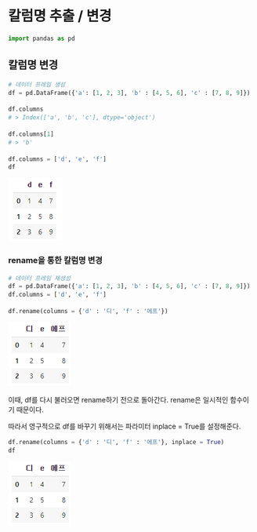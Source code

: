# 칼럼명 추출 / 변경
```python
import pandas as pd
```



## 칼럼명 변경

```python
# 데이터 프레임 생성
df = pd.DataFrame({'a': [1, 2, 3], 'b' : [4, 5, 6], 'c' : [7, 8, 9]})

df.columns
# > Index(['a', 'b', 'c'], dtype='object')

df.columns[1]
# > 'b'

df.columns = ['d', 'e', 'f']
df
```

<img src="https://github.com/HwanGonJang/DataScienceStudy/blob/main/DataAnalysis/DataPreprocessing/images/2-1.png?raw=true"></img>

### rename을 통한 칼럼명 변경

```python
# 데이터 프레임 재생성
df = pd.DataFrame({'a': [1, 2, 3], 'b' : [4, 5, 6], 'c' : [7, 8, 9]})
df.columns = ['d', 'e', 'f']

df.rename(columns = {'d' : '디', 'f' : '에프'})
```

<img src="https://github.com/HwanGonJang/DataScienceStudy/blob/main/DataAnalysis/DataPreprocessing/images/2-2.png?raw=true"></img>



이때, df를 다시 불러오면 rename하기 전으로 돌아간다. rename은 일시적인 함수이기 때문이다. 

따라서 영구적으로 df를 바꾸기 위해서는 파라미터 inplace = True를 설정해준다.

```python
df.rename(columns = {'d' : '디', 'f' : '에프'}, inplace = True)
df
```

<img src="https://github.com/HwanGonJang/DataScienceStudy/blob/main/DataAnalysis/DataPreprocessing/images/2-2.png?raw=true"></img>
